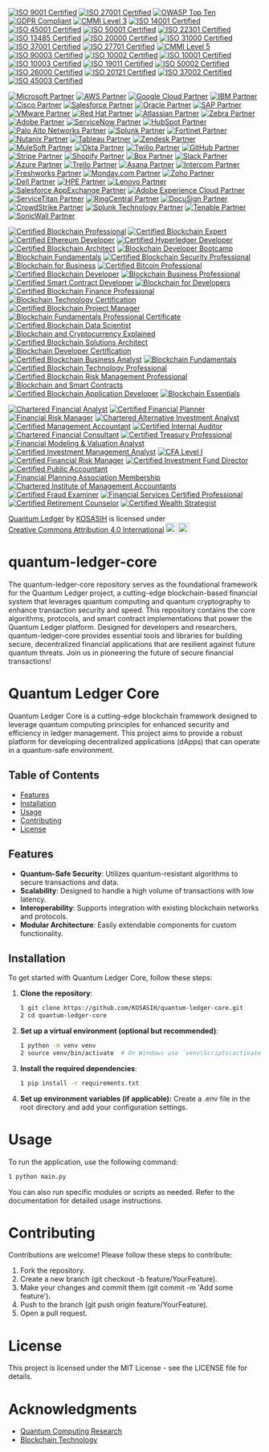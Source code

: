 [![ISO 9001 Certified](https://img.shields.io/badge/ISO%209001-Certified-brightgreen)](https://www.iso.org/iso-9001-quality-management.html)
[![ISO 27001 Certified](https://img.shields.io/badge/ISO%2027001-Certified-brightgreen)](https://www.iso.org/iso-27001-information-security.html)
[![OWASP Top Ten](https://img.shields.io/badge/OWASP%20Top%20Ten-2021-blue)](https://owasp.org/www-project-top-ten/)
[![GDPR Compliant](https://img.shields.io/badge/GDPR-Compliant-brightgreen)](https://gdpr.eu/)
[![CMMI Level 3](https://img.shields.io/badge/CMMI-Level%203-orange)](https://cmmiinstitute.com/)
[![ISO 14001 Certified](https://img.shields.io/badge/ISO%2014001-Certified-brightgreen)](https://www.iso.org/iso-14001-environmental-management.html)
[![ISO 45001 Certified](https://img.shields.io/badge/ISO%2045001-Certified-brightgreen)](https://www.iso.org/iso-45001-occupational-health-and-safety.html)
[![ISO 50001 Certified](https://img.shields.io/badge/ISO%2050001-Certified-brightgreen)](https://www.iso.org/iso-50001-energy-management.html)
[![ISO 22301 Certified](https://img.shields.io/badge/ISO%2022301-Certified-brightgreen)](https://www.iso.org/iso-22301-business-continuity.html)
[![ISO 13485 Certified](https://img.shields.io/badge/ISO%2013485-Certified-brightgreen)](https://www.iso.org/iso-13485-medical-devices.html)
[![ISO 20000 Certified](https://img.shields.io/badge/ISO%2020000-Certified-brightgreen)](https://www.iso.org/iso-20000-it-service-management.html)
[![ISO 31000 Certified](https://img.shields.io/badge/ISO%2031000-Certified-brightgreen)](https://www.iso.org/iso-31000-risk-management.html)
[![ISO 37001 Certified](https://img.shields.io/badge/ISO%2037001-Certified-brightgreen)](https://www.iso.org/iso-37001-anti-bribery.html)
[![ISO 27701 Certified](https://img.shields.io/badge/ISO%20277001-Certified-brightgreen)](https://www.iso.org/iso-27701-privacy-information-management.html)
[![CMMI Level 5](https://img.shields.io/badge/CMMI-Level%205-green)](https://cmmiinstitute.com/)
[![ISO 90003 Certified](https://img.shields.io/badge/ISO%2090003-Certified-brightgreen)](https://www.iso.org/iso-90003-software-engineering.html)
[![ISO 10002 Certified](https://img.shields.io/badge/ISO%2010002-Certified-brightgreen)](https://www.iso.org/iso-10002-customer-satisfaction.html)
[![ISO 10001 Certified](https://img.shields.io/badge/ISO%2010001-Certified-brightgreen)](https://www.iso.org/iso-10001-customer-satisfaction.html)
[![ISO 10003 Certified](https://img.shields.io/badge/ISO%2010003-Certified-brightgreen)](https://www.iso.org/iso-10003-customer-satisfaction.html)
[![ISO 19011 Certified](https://img.shields.io/badge/ISO%2019001-Certified-brightgreen)](https://www.iso.org/iso-19011-auditing.html)
[![ISO 50002 Certified](https://img.shields.io/badge/ISO%2050002-Certified-brightgreen)](https://www.iso.org/iso-50002-energy-audits.html)
[![ISO 26000 Certified](https://img.shields.io/badge/ISO%2026000-Certified-brightgreen)](https://www.iso.org/iso-26000-social-responsibility.html)
[![ISO 20121 Certified](https://img.shields.io/badge/ISO%2020121-Certified-brightgreen)](https://www.iso.org/iso-20121-event-sustainability.html)
[![ISO 37002 Certified](https://img.shields.io/badge/ISO%2037002-Certified-brightgreen)](https://www.iso.org/iso-37002-whistleblowing.html)
[![ISO 45003 Certified](https://img.shields.io/badge/ISO%2045003-Certified-brightgreen)](https://www.iso.org/iso-45003-psychological-health.html)

[![Microsoft Partner](https://img.shields.io/badge/Microsoft-Partner-blue)](https://partner.microsoft.com/)
[![AWS Partner](https://img.shields.io/badge/AWS-Partner-orange)](https://aws.amazon.com/partners/)
[![Google Cloud Partner](https://img.shields.io/badge/Google%20Cloud-Partner-blue)](https://cloud.google.com/partners/)
[![IBM Partner](https://img.shields.io/badge/IBM-Partner-blue)](https://www.ibm.com/partnerworld/)
[![Cisco Partner](https://img.shields.io/badge/Cisco-Partner-blue)](https://www.cisco.com/c/en/us/partners.html)
[![Salesforce Partner](https://img.shields.io/badge/Salesforce-Partner-blue)](https://partners.salesforce.com/)
[![Oracle Partner](https://img.shields.io/badge/Oracle-Partner-red)](https://www.oracle.com/partners/)
[![SAP Partner](https://img.shields.io/badge/SAP-Partner-green)](https://partner.sap.com/)
[![VMware Partner](https://img.shields.io/badge/VMware-Partner-blue)](https://www.vmware.com/partners.html)
[![Red Hat Partner](https://img.shields.io/badge/Red%20Hat-Partner-red)](https://www.redhat.com/en/partners)
[![Atlassian Partner](https://img.shields.io/badge/Atlassian-Partner-blue)](https://www.atlassian.com/partners)
[![Zebra Partner](https://img.shields.io/badge/Zebra-Partner-orange)](https://www.zebra.com/us/en/partners/partnerconnect.html)
[![Adobe Partner](https://img.shields.io/badge/Adobe-Partner-red)](https://business.adobe.com/partners.html)
[![ServiceNow Partner](https://img.shields.io/badge/ServiceNow-Partner-green)](https://www.servicenow.com/partners.html)
[![HubSpot Partner](https://img.shields.io/badge/HubSpot-Partner-orange)](https://www.hubspot.com/partners)
[![Palo Alto Networks Partner](https://img.shields.io/badge/Palo%20Alto%20Networks-Partner-blue)](https://www.paloaltonetworks.com/partners)
[![Splunk Partner](https://img.shields.io/badge/Splunk-Partner-blue)](https://www.splunk.com/en_us/partners.html)
[![Fortinet Partner](https://img.shields.io/badge/Fortinet-Partner-orange)](https://www.fortinet.com/partners)
[![Nutanix Partner](https://img.shields.io/badge/Nutanix-Partner-blue)](https://www.nutanix.com/partners)
[![Tableau Partner](https://img.shields.io/badge/Tableau-Partner-blue)](https://www.tableau.com/partners)
[![Zendesk Partner](https://img.shields.io/badge/Zendesk-Partner-green)](https://www.zendesk.com/partners/)
[![MuleSoft Partner](https://img.shields.io/badge/MuleSoft-Partner-blue)](https://www.mulesoft.com/partners)
[![Okta Partner](https://img.shields.io/badge/Okta-Partner-blue)](https://www.okta.com/partners/)
[![Twilio Partner](https://img.shields.io/badge/Twilio-Partner-blue)](https://www.twilio.com/partners)
[![GitHub Partner](https://img.shields.io/badge/GitHub-Partner-lightgrey)](https://github.com/partners)
[![Stripe Partner](https://img.shields.io/badge/Stripe-Partner-blue)](https://stripe.com/partners)
[![Shopify Partner](https://img.shields.io/badge/Shopify-Partner-green)](https://www.shopify.com/partners)
[![Box Partner](https://img.shields.io/badge/Box-Partner-blue)](https://www.box.com/partners)
[![Slack Partner](https://img.shields.io/badge/Slack-Partner-blue)](https://slack.com/partners)
[![Azure Partner](https://img.shields.io/badge/Azure-Partner-blue)](https://azure.microsoft.com/en-us/partners/)
[![Trello Partner](https://img.shields.io/badge/Trello-Partner-blue)](https://trello.com/partners)
[![Asana Partner](https://img.shields.io/badge/Asana-Partner-blue)](https://asana.com/partners)
[![Intercom Partner](https://img.shields.io/badge/Intercom-Partner-green)](https://www.intercom.com/partners)
[![Freshworks Partner](https://img.shields.io/badge/Freshworks-Partner-blue)](https://www.freshworks.com/partners/)
[![Monday.com Partner](https://img.shields.io/badge/Monday.com-Partner-blue)](https://monday.com/partners)
[![Zoho Partner](https://img.shields.io/badge/Zoho-Partner-blue)](https://www.zoho.com/partners/)
[![Dell Partner](https://img.shields.io/badge/Dell-Partner-blue)](https://www.dell.com/partners)
[![HPE Partner](https://img.shields.io/badge/HPE-Partner-green)](https://www.hpe.com/us/en/partners.html)
[![Lenovo Partner](https://img.shields.io/badge/Lenovo-Partner-blue)](https://www.lenovo.com/us/en/partners/)
[![Salesforce AppExchange Partner](https://img.shields.io/badge/Salesforce%20AppExchange-Partner-blue)](https://appexchange.salesforce.com/)
[![Adobe Experience Cloud Partner](https://img.shields.io/badge/Adobe%20Experience%20Cloud-Partner-red)](https://business.adobe.com/partners.html)
[![ServiceTitan Partner](https://img.shields.io/badge/ServiceTitan-Partner-blue)](https://www.servicetitan.com/partners)
[![RingCentral Partner](https://img.shields.io/badge/RingCentral-Partner-blue)](https://www.ringcentral.com/partners.html)
[![DocuSign Partner](https://img.shields.io/badge/DocuSign-Partner-blue)](https://www.docusign.com/partners)
[![CrowdStrike Partner](https://img.shields.io/badge/CrowdStrike-Partner-blue)](https://www.crowdstrike.com/partners/)
[![Splunk Technology Partner](https://img.shields.io/badge/Splunk%20Technology-Partner-blue)](https://www.splunk.com/en_us/partners/technology-partners.html)
[![Tenable Partner](https://img.shields.io/badge/Tenable-Partner-blue)](https://www.tenable.com/partners)
[![SonicWall Partner](https://img.shields.io/badge/SonicWall-Partner-blue)](https://www.sonicwall.com/partners/)

[![Certified Blockchain Professional](https://img.shields.io/badge/Certified%20Blockchain%20Professional-CBP-blue)](https://www.blockchain-council.org/certifications/certified-blockchain-professional/)
[![Certified Blockchain Expert](https://img.shields.io/badge/Certified%20Blockchain%20Expert-CBE-green)](https://www.blockchain-council.org/certifications/certified-blockchain-expert/)
[![Certified Ethereum Developer](https://img.shields.io/badge/Certified%20Ethereum%20Developer-CED-blue)](https://www.blockchain-council.org/certifications/certified-ethereum-developer/)
[![Certified Hyperledger Developer](https://img.shields.io/badge/Certified%20Hyperledger%20Developer-CHD-blue)](https://www.blockchain-council.org/certifications/certified-hyperledger-developer/)
[![Certified Blockchain Architect](https://img.shields.io/badge/Certified%20Blockchain%20Architect-CBA-blue)](https://www.blockchain-council.org/certifications/certified-blockchain-architect/)
[![Blockchain Developer Bootcamp](https://img.shields.io/badge/Blockchain%20Developer%20Bootcamp-Udacity-blue)](https://www.udacity.com/course/blockchain-developer-nanodegree--nd1309)
[![Blockchain Fundamentals](https://img.shields.io/badge/Blockchain%20Fundamentals-Berkeley-blue)](https://www.edx.org/professional-certificate/uc-berkeleyx-blockchain-fundamentals)
[![Certified Blockchain Security Professional](https://img.shields.io/badge/Certified%20Blockchain%20Security%20Professional-CBSP-blue)](https://www.blockchain-council.org/certifications/certified-blockchain-security-professional/)
[![Blockchain for Business](https://img.shields.io/badge/Blockchain%20for%20Business-Linux%20Foundation-blue)](https://www.linuxfoundation.org/education/online-courses/blockchain-for-business/)
[![Certified Bitcoin Professional](https://img.shields.io/badge/Certified%20Bitcoin%20Professional-CBP-blue)](https://www.cryptocurrencycertificationconsortium.org/certifications/certified-bitcoin-professional/)
[![Certified Blockchain Developer](https://img.shields.io/badge/Certified%20Blockchain%20Developer-CBD-blue)](https://www.blockchain-council.org/certifications/certified-blockchain-developer/)
[![Blockchain Business Professional](https://img.shields.io/badge/Blockchain%20Business%20Professional-BBP-blue)](https://www.blockchain-council.org/certifications/blockchain-business-professional/)
[![Certified Smart Contract Developer](https://img.shields.io/badge/Certified%20Smart%20Contract%20Developer-CSCD-blue)](https://www.blockchain-council.org/certifications/certified-smart-contract-developer/)
[![Blockchain for Developers](https://img.shields.io/badge/Blockchain%20for%20Developers-edX-blue)](https://www.edx.org/professional-certificate/uc-berkeleyx-blockchain-for-developers)
[![Certified Blockchain Finance Professional](https://img.shields.io/badge/Certified%20Blockchain%20Finance%20Professional-CBFP-blue)](https://www.blockchain-council.org/certifications/certified-blockchain-finance-professional/)
[![Blockchain Technology Certification](https://img.shields.io/badge/Blockchain%20Technology%20Certification-University%20of%20Nicosia-blue)](https://www.unic.ac.cy/blockchain/)
[![Certified Blockchain Project Manager](https://img.shields.io/badge/Certified%20Blockchain%20Project%20Manager-CBPM-blue)](https://www.blockchain-council.org/certifications/certified-blockchain-project-manager/)
[![Blockchain Fundamentals Professional Certificate](https://img.shields.io/badge/Blockchain%20Fundamentals%20Professional%20Certificate-edX-blue)](https://www.edx.org/professional-certificate/uc-berkeleyx-blockchain-fundamentals)
[![Certified Blockchain Data Scientist](https://img.shields.io/badge/Certified%20Blockchain%20Data%20Scientist-CBDS-blue)](https://www.blockchain-council.org/certifications/certified-blockchain-data-scientist/)
[![Blockchain and Cryptocurrency Explained](https://img.shields.io/badge/Blockchain%20and%20Cryptocurrency%20Explained-Coursera-blue)](https://www.coursera.org/learn/blockchain-and-cryptocurrency-explained)
[![Certified Blockchain Solutions Architect](https://img.shields.io/badge/Certified%20Blockchain%20Solutions%20Architect-CBSA-blue)](https://www.blockchain-council.org/certifications/certified-blockchain-solutions-architect/)
[![Blockchain Developer Certification](https://img.shields.io/badge/Blockchain%20Developer%20Certification-Blockchain%20Training%20Alliance-blue)](https://blockchaintrainingalliance.com/certifications/blockchain-developer/)
[![Certified Blockchain Business Analyst](https://img.shields.io/badge/Certified%20Blockchain%20Business%20Analyst-CBA-blue)](https://www.blockchain-council.org/certifications/certified-blockchain-business-analyst/)
[![Blockchain Fundamentals](https://img.shields.io/badge/Blockchain%20Fundamentals-UC%20Berkeley-blue)](https://www.edx.org/professional-certificate/uc-berkeleyx-blockchain-fundamentals)
[![Certified Blockchain Technology Professional](https://img.shields.io/badge/Certified%20Blockchain%20Technology%20Professional-CBTP-blue)](https://www.blockchain-council.org/certifications/certified-blockchain-technology-professional/)
[![Certified Blockchain Risk Management Professional](https://img.shields.io/badge/Certified%20Blockchain%20Risk%20Management%20Professional-CBRMP-blue)](https://www.blockchain-council.org/certifications/certified-blockchain-risk-management-professional/)
[![Blockchain and Smart Contracts](https://img.shields.io/badge/Blockchain%20and%20Smart%20Contracts-Coursera-blue)](https://www.coursera.org/learn/blockchain-and-smart-contracts)
[![Certified Blockchain Application Developer](https://img.shields.io/badge/Certified%20Blockchain%20Application%20Developer-CBAD-blue)](https://www.blockchain-council.org/certifications/certified-blockchain-application-developer/)
[![Blockchain Essentials](https://img.shields.io/badge/Blockchain%20Essentials-IBM-blue)](https://www.ibm.com/training/blockchain-essentials)

[![Chartered Financial Analyst](https://img.shields.io/badge/Chartered%20Financial%20Analyst-CFA-blue)](https://www.cfainstitute.org/en/programs/cfa)
[![Certified Financial Planner](https://img.shields.io/badge/Certified%20Financial%20Planner-CFP-blue)](https://www.cfp.net/)
[![Financial Risk Manager](https://img.shields.io/badge/Financial%20Risk%20Manager-FRM-blue)](https://www.garp.org/frm)
[![Chartered Alternative Investment Analyst](https://img.shields.io/badge/Chartered%20Alternative%20Investment%20Analyst-CAIA-blue)](https://caia.org/)
[![Certified Management Accountant](https://img.shields.io/badge/Certified%20Management%20Accountant-CMA-blue)](https://www.imanet.org/cma-certification)
[![Certified Internal Auditor](https://img.shields.io/badge/Certified%20Internal%20Auditor-CIA-blue)](https://www.theiia.org/certification/cia-certification)
[![Chartered Financial Consultant](https://img.shields.io/badge/Chartered%20Financial%20Consultant-ChFC-blue)](https://www.theamericancollege.edu/designations-degrees/chfc)
[![Certified Treasury Professional](https://img.shields.io/badge/Certified%20Treasury%20Professional-CTP-blue)](https://www.afponline.org/certification/ctp)
[![Financial Modeling & Valuation Analyst](https://img.shields.io/badge/Financial%20Modeling%20%26%20Valuation%20Analyst-FMVA-blue)](https://corporatefinanceinstitute.com/certifications/fmva/)
[![Certified Investment Management Analyst](https://img.shields.io/badge/Certified%20Investment%20Management%20Analyst-CIMA-blue)](https://www.investmentsandwealth.org/education/cima)
[![CFA Level I](https://img.shields.io/badge/CFA%20Level%20I-CFA%20Level%20I-blue)](https://www.cfainstitute.org/en/programs/cfa)
[![Certified Financial Risk Manager](https://img.shields.io/badge/Certified%20Financial%20Risk%20Manager-CFRM-blue)](https://www.garp.org/frm)
[![Certified Investment Fund Director](https://img.shields.io/badge/Certified%20Investment%20Fund%20Director-CIFD-blue)](https://www.cifd.org/)
[![Certified Public Accountant](https://img.shields.io/badge/Certified%20Public%20Accountant-CPA-blue)](https://www.aicpa.org/)
[![Financial Planning Association Membership](https://img.shields.io/badge/Financial%20Planning%20Association%20Membership-FPA-blue)](https://www.onefpa.org/)
[![Chartered Institute of Management Accountants](https://img.shields.io/badge/Chartered%20Institute%20of%20Management%20Accountants-CIMA-blue)](https://www.cimaglobal.com/)
[![Certified Fraud Examiner](https://img.shields.io/badge/Certified%20Fraud%20Examiner-CFE-blue)](https://www.acfe.com/cfe-credential.aspx)
[![Financial Services Certified Professional](https://img.shields.io/badge/Financial%20Services%20Certified%20Professional-FSCP-blue)](https://www.theamericancollege.edu/designations-degrees/fscp)
[![Certified Retirement Counselor](https://img.shields.io/badge/Certified%20Retirement%20Counselor-CRC-blue)](https://www.retirementcounselor.com/)
[![Certified Wealth Strategist](https://img.shields.io/badge/Certified%20Wealth%20Strategist-CWS-blue)](https://www.investmentsandwealth.org/education/cws)

<p xmlns:cc="http://creativecommons.org/ns#" xmlns:dct="http://purl.org/dc/terms/"><a property="dct:title" rel="cc:attributionURL" href="https://github.com/KOSASIH/quantum-ledger-core">Quantum Ledger</a> by <a rel="cc:attributionURL dct:creator" property="cc:attributionName" href="https://www.linkedin.com/in/kosasih-81b46b5a">KOSASIH</a> is licensed under <a href="https://creativecommons.org/licenses/by/4.0/?ref=chooser-v1" target="_blank" rel="license noopener noreferrer" style="display:inline-block;">Creative Commons Attribution 4.0 International<img style="height:22px!important;margin-left:3px;vertical-align:text-bottom;" src="https://mirrors.creativecommons.org/presskit/icons/cc.svg?ref=chooser-v1" alt=""><img style="height:22px!important;margin-left:3px;vertical-align:text-bottom;" src="https://mirrors.creativecommons.org/presskit/icons/by.svg?ref=chooser-v1" alt=""></a></p>

# quantum-ledger-core
The quantum-ledger-core repository serves as the foundational framework for the Quantum Ledger project, a cutting-edge blockchain-based financial system that leverages quantum computing and quantum cryptography to enhance transaction security and speed. This repository contains the core algorithms, protocols, and smart contract implementations that power the Quantum Ledger platform. Designed for developers and researchers, quantum-ledger-core provides essential tools and libraries for building secure, decentralized financial applications that are resilient against future quantum threats. Join us in pioneering the future of secure financial transactions!

# Quantum Ledger Core

Quantum Ledger Core is a cutting-edge blockchain framework designed to leverage quantum computing principles for enhanced security and efficiency in ledger management. This project aims to provide a robust platform for developing decentralized applications (dApps) that can operate in a quantum-safe environment.

## Table of Contents

- [Features](#features)
- [Installation](#installation)
- [Usage](#usage)
- [Contributing](#contributing)
- [License](#license)

## Features

- **Quantum-Safe Security**: Utilizes quantum-resistant algorithms to secure transactions and data.
- **Scalability**: Designed to handle a high volume of transactions with low latency.
- **Interoperability**: Supports integration with existing blockchain networks and protocols.
- **Modular Architecture**: Easily extendable components for custom functionality.

## Installation

To get started with Quantum Ledger Core, follow these steps:

1. **Clone the repository**:

   ```bash
   1 git clone https://github.com/KOSASIH/quantum-ledger-core.git
   2 cd quantum-ledger-core
   ```
   
2. **Set up a virtual environment (optional but recommended)**:

    ```bash
    1 python -m venv venv
    2 source venv/bin/activate  # On Windows use `venv\Scripts\activate`

3. **Install the required dependencies**:

    ```bash
    1 pip install -r requirements.txt
    ```

4. **Set up environment variables (if applicable):** Create a .env file in the root directory and add your configuration
    settings.
    

# Usage
To run the application, use the following command:

   ```bash
   1 python main.py
   ```
    
You can also run specific modules or scripts as needed. Refer to the documentation for detailed usage instructions.
   

# Contributing
Contributions are welcome! Please follow these steps to contribute:

1. Fork the repository.
2. Create a new branch (git checkout -b feature/YourFeature).
3. Make your changes and commit them (git commit -m 'Add some feature').
4. Push to the branch (git push origin feature/YourFeature).
5. Open a pull request.

# License
This project is licensed under the MIT License - see the LICENSE file for details.

# Acknowledgments

- [Quantum Computing Research](https://quantum.ibm.com/) 
- [Blockchain Technology](https://www.ibm.com/blockchain)


